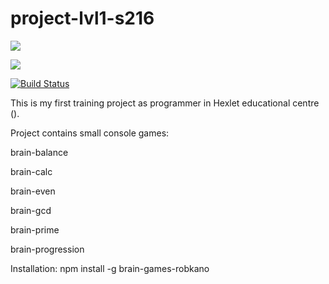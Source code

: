 # project-lvl1-s216

<a href="https://codeclimate.com/github/robkano/project-lvl1-s216/maintainability"><img src="https://api.codeclimate.com/v1/badges/f46abf10f5d12497abc6/maintainability" />
</a>

<a href="https://codeclimate.com/github/robkano/project-lvl1-s216/test_coverage"><img src="https://api.codeclimate.com/v1/badges/f46abf10f5d12497abc6/test_coverage" />
</a>

[![Build Status](https://travis-ci.org/robkano/project-lvl1-s216.svg?branch=master)](https://travis-ci.org/robkano/project-lvl1-s216)


<p>This is my first training project as programmer in Hexlet educational centre (<a href="https://en.hexlet.io/pages/about"></a>).</p>

<p>Project contains small console games:</p>

<p>brain-balance</p>
<p>brain-calc</p>
<p>brain-even</p>
<p>brain-gcd</p>
<p>brain-prime</p>
<p>brain-progression</p>

<p>Installation: npm install -g brain-games-robkano</p>



